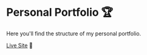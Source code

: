 # Personal Portfolio 🏆

<p>Here you'll find the structure of my personal portfolio.</p>
<a href="">Live Site</a> 🚀

